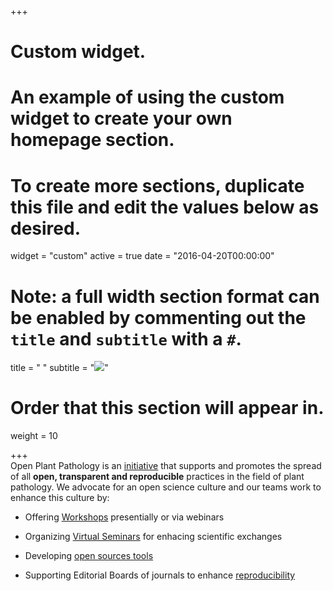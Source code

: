 +++
# Custom widget.
# An example of using the custom widget to create your own homepage section.
# To create more sections, duplicate this file and edit the values below as desired.
widget = "custom"
active = true
date = "2016-04-20T00:00:00"
# Note: a full width section format can be enabled by commenting out the `title` and `subtitle` with a `#`.
title = " "
subtitle = "<img src = '/img/headers/opp-tools.png'>"

# Order that this section will appear in.
weight = 10

+++
<br>
Open Plant Pathology is an <a href="pages/mission">initiative</a> that supports and promotes the spread of all <strong>open, transparent and reproducible</strong> practices in the field of plant pathology.
We advocate for an open science culture and our teams work to enhance this culture by:

- Offering [Workshops](/talk) presentially or via webinars

- Organizing [Virtual Seminars](/publication) for enhacing scientific exchanges

- Developing [open sources tools](https://github.com/openplantpathology/) 

- Supporting Editorial Boards of journals to enhance [reproducibility](http://sbfitopatologia.org.br/tpp/post/reproducibility-editor/) 

